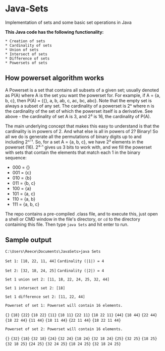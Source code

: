 # Java-Sets
Implementation of sets and some basic set operations in Java

**This Java code has the following functionality:**

    * Creation of sets
    * Cardinality of sets
    * Union of sets
    * Intersect of sets
    * Difference of sets
    * Powersets of sets



## How powerset algorithm works ##
A Powerset is a set that contains all subsets of a given set; usually denoted as P(A) where A is the set you want the powerset for.
For example, if A = {a, b, c}, then P(A) = {{}, a, b, ab, c, ac, bc, abc}. Note that the empty set is always a subset of any set.
The cardinality of a powerset is 2ⁿ where n is the cardinality of the set of which the powerset itself is a derivative. See above - the cardinality of set A is 3, and 2³ is 16, the cardinality of P(A). 

The main underlying concept that makes this easy to understand is that the cardinality is in powers of 2. And what else is all in powers of 2? Binary! So all we do is generate all the permutations of binary digits up to and including 2ⁿ⁻¹. So, for a set A = {a, b, c}, we have 2³ elements in the powerset (16). 2³⁻¹ gives us 3 bits to work with, and we fill the powerset with sets that contain the elements that match each 1 in the binary sequence: 
* 000 = {}
* 001 = {c}
* 010 = {b}
* 011 = {b, c}
* 100 = {a}
* 101 = {a, c}
* 110 = {a, b}
* 111 = {a, b, c}

The repo contains a pre-compiled .class file, and to execute this, just open a shell or CMD window in the file's directory, or `cd` to the directory containing this file. 
Then type `java Sets` and hit enter to run.

## Sample output ##
`C:\Users\Reece\Documents\JavaSets>java Sets`

`Set 1: [18, 22, 11, 44]`
`Cardinality (|1|) = 4`

`Set 2: [32, 18, 24, 25]`
`Cardinality (|2|) = 4`

`Set 1 union set 2: [11, 18, 22, 24, 25, 32, 44]`

`Set 1 intersect set 2: [18]`

`Set 1 difference set 2: [11, 22, 44]`

`Powerset of set 1: Powerset will contain 16 elements.`

`{}`
`{18}`
`{22}`
`{18 22}`
`{11}`
`{18 11}`
`{22 11}`
`{18 22 11}`
`{44}`
`{18 44}`
`{22 44}`
`{18 22 44}`
`{11 44}`
`{18 11 44}`
`{22 11 44}`
`{18 22 11 44}`

`Powerset of set 2: Powerset will contain 16 elements.`

`{}`
`{32}`
`{18}`
`{32 18}`
`{24}`
`{32 24}`
`{18 24}`
`{32 18 24}`
`{25}`
`{32 25}`
`{18 25}`
`{32 18 25}`
`{24 25}`
`{32 24 25}`
`{18 24 25}`
`{32 18 24 25}`
